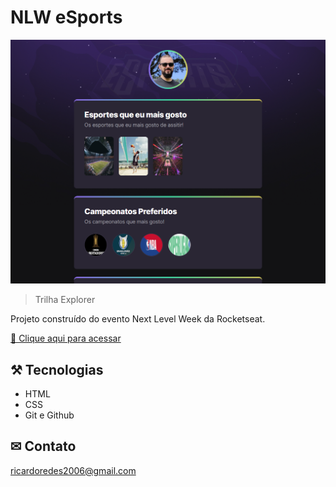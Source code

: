 # NLW eSports

![preview](./.github/preview.png)

>Trilha Explorer


Projeto construído do evento Next Level Week da Rocketseat.

[ 🔗 Clique aqui para acessar](https://ricardojcosta.github.io/nlw/)


## ⚒ Tecnologias

  - HTML
  - CSS
  - Git e Github

## ✉ Contato

ricardoredes2006@gmail.com
  



